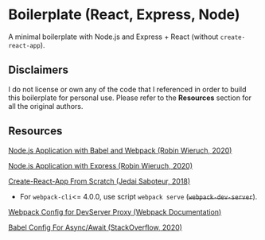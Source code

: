 # Boilerplate (React, Express, Node)

A minimal boilerplate with Node.js and Express + React (without `create-react-app`). 

## Disclaimers
I do not license or own any of the code that I referenced in order to build this boilerplate for personal use. Please refer to the __Resources__ section for all the original authors.

## Resources
[Node.js Application with Babel and Webpack (Robin Wieruch, 2020)](https://www.robinwieruch.de/minimal-node-js-babel-setup)

[Node.js Application with Express (Robin Wieruch, 2020)](https://www.robinwieruch.de/node-js-express-tutorial)

[Create-React-App From Scratch (Jedai Saboteur, 2018)](https://blog.usejournal.com/creating-a-react-app-from-scratch-f3c693b84658)
- For `webpack-cli`<= 4.0.0, use script `webpack serve` (~~`webpack-dev-server`~~).

[Webpack Config for DevServer Proxy (Webpack Documentation)](https://webpack.js.org/configuration/dev-server/#devserverproxy)

[Babel Config For Async/Await (StackOverflow, 2020)](https://stackoverflow.com/questions/59822748/do-i-need-to-import-core-js-stable-and-regenerator-runtime-runtime-when-using-b)